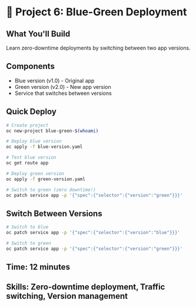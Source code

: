 # 🔄 **Project 6: Blue-Green Deployment**

## **What You'll Build**
Learn zero-downtime deployments by switching between two app versions.

## **Components**
- Blue version (v1.0) - Original app
- Green version (v2.0) - New app version
- Service that switches between versions

## **Quick Deploy**
```bash
# Create project
oc new-project blue-green-$(whoami)

# Deploy blue version
oc apply -f blue-version.yaml

# Test blue version
oc get route app

# Deploy green version
oc apply -f green-version.yaml

# Switch to green (zero downtime!)
oc patch service app -p '{"spec":{"selector":{"version":"green"}}}'
```

## **Switch Between Versions**
```bash
# Switch to blue
oc patch service app -p '{"spec":{"selector":{"version":"blue"}}}'

# Switch to green  
oc patch service app -p '{"spec":{"selector":{"version":"green"}}}'
```

## **Time**: 12 minutes
## **Skills**: Zero-downtime deployment, Traffic switching, Version management
